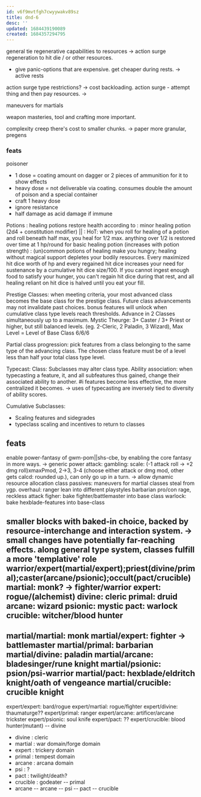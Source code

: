 ```yaml
---
id: v6f9mvtfgh7cwyywakv89sz
title: dnd-6
desc: ''
updated: 1684439190089
created: 1684357294795
---
```

general
tie regenerative capabilities to resources -> action surge regeneration to hit die / or other resources.
- give panic-options that are expensive. get cheaper during rests. -> active rests

action surge type restrictions?
-> cost backloading. action surge - attempt thing and then pay resources.
->

maneuvers for martials

weapon masteries, tool and crafting more important.

complexity creep
there's cost to smaller chunks. -> paper
more granular, pregens

### feats
poisoner
- 1 dose = coating amount on dagger or 2 pieces of ammunition for it to show effects
- heavy dose = not deliverable via coating. consumes double the amount of poison and a special container
- craft 1 heavy dose
- ignore resistance
- half damage as acid damage if immune

Potions
: healing potions restore health according to : minor healing potion (2d4 + constitution modifier) ||
: HoT: when you roll for healing of a potion and roll beneath half max, you heal for 1/2 max.
  anything over 1/2 is restored over time at 1 hp/round for basic healing potion (increases with potion strength)
: (un)common potions of healing make you hungry;  healing without magical support depletes your bodily resources.
  Every maximized hit dice worth of hp and every regained hit dice increases your need for sustenance by a cumulative hit dice size/100.
  If you cannot ingest enough food to satisfy your hunger, you can't regain hit dice during that rest, and all healing reliant on hit dice is halved until you eat your fill.

Prestige Classes: when meeting criteria, your most advanced class becomes the base class for the prestige class. Future class advancements may not invalidate past choices.
  bonus features will unlock when cumulative class type levels reach thresholds.
  Advance in 2 Classes simultaneously up to a maximum.
  Mystic Theurge: 3+ Caster / 3+ Priest or higher, but still balanced levels. (eg. 2-Cleric, 2 Paladin, 3 Wizard), Max Level = Level of Base Class
    6/6/6

Partial class progression:
  pick features from a class belonging to the same type of the advancing class. The chosen class feature must be of a level less than half your total class type level.

Typecast:
  Class: Subclasses may alter class type.
  Ability association: when typecasting a feature, it, and all subfeatures thus gained, change their associated ability to another.
  #i features become less effective, the more centralized it becomes.
  -> uses of typecasting are inversely tied to diversity of ability scores.

Cumulative Subclasses:
  - Scaling features and sidegrades
  - typeclass scaling and incentives to return to classes

## feats
  enable power-fantasy of gwm-pom||shs-cbe, by enabling the core fantasy in more ways.
  -> generic power attack:
    gambling: scale: (-1 attack roll -> +2 dmg roll)xmaxPmod, 2->3, 3-4 (choose either attack or dmg mod, other gets calcd: rounded up.), can only go up in a turn.
  -> allow dynamic resource allocation
class passives:
  maneuvers for martial classes
  steal from ygp.
    overhaul:
      ranger
        lean into different playstyles
      barbarian
        pro/con rage, reckless attack
  figher: bake fighter/battlemaster into base class
  warlock: bake hexblade-features into base-class

smaller blocks with baked-in choice, backed by resource-interchange and interaction system.
-> small changes have potentially far-reaching effects.
along general type system, classes fulfill a more 'templative' role
warrior/expert(martial/expert);priest(divine/primal);caster(arcane/psionic);occult(pact/crucible)
  martial: monk? -> fighter/warrior
  expert: rogue/(alchemist)
  divine: cleric
  primal: druid
  arcane: wizard
  psionic: mystic
  pact: warlock
  crucible: witcher/blood hunter
  --
  martial/martial: monk
  martial/expert: fighter -> battlemaster
  martial/primal: barbarian
  martial/divine: paladin
  martial/arcane: bladesinger/rune knight
  martial/psionic: psion/psi-warrior
  martial/pact: hexblade/eldritch knight/oath of vengeance
  martial/crucible: crucible knight
  --
  expert/expert: bard/rogue
  expert/martial: rogue/fighter
  expert/divine: thaumaturge??
  expert/primal: ranger
  expert/arcane: artificer/arcane trickster
  expert/psionic: soul knife
  expert/pact: ??
  expert/crucible: blood hunter(mutant)
  -- divine
  + divine : cleric
  + martial : war domain/forge domain
  + expert : trickery domain
  + primal : tempest domain
  + arcane : arcana domain
  + psi : ?
  + pact : twilight/death?
  + crucible : godeater
  -- primal
  + arcane
  -- arcane
  -- psi
  -- pact
  -- crucible